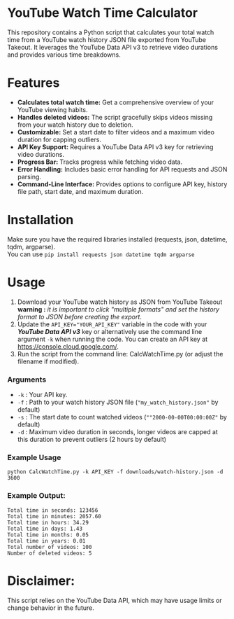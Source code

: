 # YouTube Watch Time Calculator
This repository contains a Python script that calculates your total watch time from a YouTube watch history JSON file exported from YouTube Takeout. It leverages the YouTube Data API v3 to retrieve video durations and provides various time breakdowns.

# Features
- **Calculates total watch time:** Get a comprehensive overview of your YouTube viewing habits.
- **Handles deleted videos:** The script gracefully skips videos missing from your watch history due to deletion.
- **Customizable:** Set a start date to filter videos and a maximum video duration for capping outliers.
- **API Key Support:**  Requires a YouTube Data API v3 key for retrieving video durations.
- **Progress Bar:** Tracks progress while fetching video data.
- **Error Handling:** Includes basic error handling for API requests and JSON parsing.
- **Command-Line Interface:** Provides options to configure API key, history file path, start date, and maximum duration.

# Installation
Make sure you have the required libraries installed (requests, json, datetime, tqdm, argparse).  
You can use ```pip install requests json datetime tqdm argparse```

# Usage
1. Download your YouTube watch history as JSON from YouTube Takeout  
   **warning :** *it is important to click "multiple formats" and set the history format to JSON before creating the export*.
3. Update the ```API_KEY="YOUR_API_KEY"``` variable in the code with your ***YouTube Data API v3*** key or alternatively use the command line argument ```-k``` when running the code. You can create an API key at https://console.cloud.google.com/.
4. Run the script from the command line: CalcWatchTime.py (or adjust the filename if modified).

### Arguments
- ```-k``` : Your API key.
- ```-f``` : Path to your watch history JSON file (```"my_watch_history.json"``` by default)
- ```-s``` : The start date to count watched videos (```""2000-00-00T00:00:00Z"``` by default)
- ```-d``` : Maximum video duration in seconds, longer videos are capped at this duration to prevent outliers (2 hours by default)

### Example Usage

```python CalcWatchTime.py -k API_KEY -f downloads/watch-history.json -d 3600```

### Example Output:

```
Total time in seconds: 123456
Total time in minutes: 2057.60
Total time in hours: 34.29
Total time in days: 1.43
Total time in months: 0.05
Total time in years: 0.01
Total number of videos: 100
Number of deleted videos: 5
```

# Disclaimer:

This script relies on the YouTube Data API, which may have usage limits or change behavior in the future.
